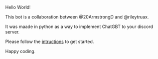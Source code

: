 Hello World!

This bot is a collaboration between @20ArmstrongD and @rileytruax.

It was maade in python as a way to implement ChatGBT to your discord server.

Please follow the [intructions](instructions.md) to get started.

Happy coding. 